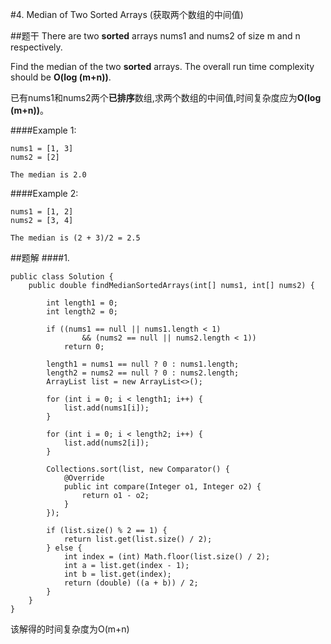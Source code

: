 #4. Median of Two Sorted Arrays (获取两个数组的中间值)


##题干
There are two **sorted** arrays nums1 and nums2 of size m and n respectively.  

Find the median of the two **sorted** arrays. The overall run time complexity should be **O(log (m+n))**.  

已有nums1和nums2两个**已排序**数组,求两个数组的中间值,时间复杂度应为**O(log (m+n))**。

####Example 1:
<pre><code>nums1 = [1, 3]
nums2 = [2]  
    
The median is 2.0</code></pre>

####Example 2:
<pre><code>nums1 = [1, 2]
nums2 = [3, 4]
           
The median is (2 + 3)/2 = 2.5</code></pre>

##题解
####1.
<pre><code>public class Solution {
    public double findMedianSortedArrays(int[] nums1, int[] nums2) {
    
        int length1 = 0;
        int length2 = 0;
        
        if ((nums1 == null || nums1.length < 1)
                && (nums2 == null || nums2.length < 1))
            return 0;
        
        length1 = nums1 == null ? 0 : nums1.length;
        length2 = nums2 == null ? 0 : nums2.length;
        ArrayList<Integer> list = new ArrayList<>();
        
        for (int i = 0; i < length1; i++) {
            list.add(nums1[i]);
        }
        
        for (int i = 0; i < length2; i++) {
            list.add(nums2[i]);
        }
        
        Collections.sort(list, new Comparator<Integer>() {
            @Override
            public int compare(Integer o1, Integer o2) {
                return o1 - o2;
            }
        });
        
        if (list.size() % 2 == 1) {
            return list.get(list.size() / 2);
        } else {
            int index = (int) Math.floor(list.size() / 2);
            int a = list.get(index - 1);
            int b = list.get(index);
            return (double) ((a + b)) / 2;
        }
    }
}</code></pre>

该解得的时间复杂度为O(m+n)